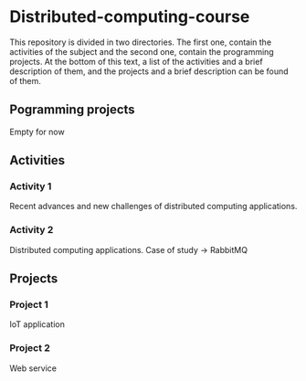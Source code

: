 # Distributed-computing-course

This repository is divided in two directories. The first one, contain the activities of the subject and the second one, contain the programming projects.
At the bottom of this text, a list of the activities and a brief description of them, and the projects and a brief description can be found of them.

## Pogramming projects

Empty for now

## Activities

### Activity 1

Recent advances and new challenges of distributed computing applications.

### Activity 2

Distributed computing applications. Case of study $\longrightarrow$ RabbitMQ

## Projects

### Project 1

IoT application

### Project 2

Web service